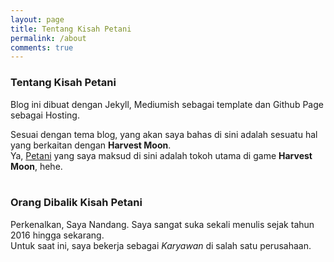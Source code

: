 ```yaml
---
layout: page
title: Tentang Kisah Petani
permalink: /about
comments: true
---
```


<div class="row justify-content-between">
<div class="col-md-8 pr-5">
<h3>Tentang Kisah Petani</h3>
<p>Blog ini dibuat dengan Jekyll, Mediumish sebagai template dan Github Page sebagai Hosting.</p>

Sesuai dengan tema blog, yang akan saya bahas di sini adalah sesuatu hal yang berkaitan dengan <b>Harvest Moon</b>.
<br/>
Ya, <u>Petani</u> yang saya maksud di sini adalah tokoh utama di game <b>Harvest Moon</b>, hehe.
<br/>
<br/>
<h3>Orang Dibalik Kisah Petani</h3>
Perkenalkan, Saya Nandang. Saya sangat suka sekali menulis sejak tahun 2016 hingga sekarang.
<br/>
Untuk saat ini, saya bekerja sebagai <i>Karyawan</i> di salah satu perusahaan.
</div>
</div>
